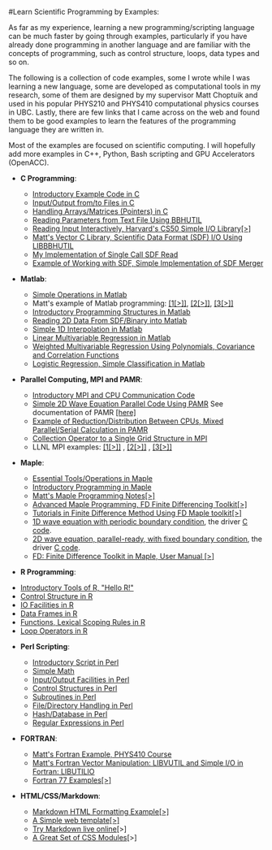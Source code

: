 #Learn Scientific Programming by Examples:

As far as my experience, learning  a new programming/scripting language 
can be much faster by going through examples, particularly if you have already
done programming in another language and are familiar 
with the concepts of programming, such as
control structure, loops, data types and so on. 

The following is a collection of code examples, some I wrote while I was
learning a new language, some are developed as computational tools in my research, 
some of
them are designed by my supervisor Matt Choptuik and used in his popular
PHYS210 and PHYS410 computational physics courses in UBC. Lastly, there are few links that I came across on the web and
found them to be good examples to learn the features of the programming
language they are written in. 

Most of the examples are focused on scientific computing.
I will hopefully add more examples in C++,
Python, Bash scripting and GPU Accelerators (OpenACC).

* **C Programming**:

  - [Introductory Example Code in C](C_hello.html)
  - [Input/Output from/to Files in C](C_IO.html)
  - [Handling Arrays/Matrices (Pointers) in C](C_Array_Pointer.html)
  - [Reading Parameters from Text File Using BBHUTIL](readparam.html)
  - [Reading Input Interactively, Harvard's CS50
    Simple I/O Library[>]](cs50.c.html)
  - [Matt's Vector C Library, Scientific Data Format (SDF) I/O Using LIBBBHUTIL](Mattutils.html)
  - [My Implementation of Single Call SDF Read](read_sdf.html)
  - [Example of Working with SDF, Simple Implementation of SDF Merger](sdfwork.html)

* **Matlab**:

  - [Simple Operations in Matlab](Matlab_Operation.html)
  - Matt's example of Matlab programming:
    [[1[>]]](matlab1.html), [[2[>]]](matlab2.html), [[3[>]]](matlab4.html)
  - [Introductory Programming Structures in Matlab](Matlab_Programming.html)
  - [Reading 2D Data From SDF/Binary into Matlab](Matlab_read_sdf_bin.html)
  - [Simple 1D Interpolation in Matlab](Matlab_interpolate.html)
  - [Linear Multivariable Regression in Matlab](fitexample.html)
  - [Weighted Multivariable Regression Using Polynomials, Covariance and Correlation
    Functions](nthpoly.html)
  - [Logistic Regression, Simple Classification in Matlab](logistic.html)

* **Parallel Computing, MPI and PAMR**:

  - [Introductory MPI and CPU Communication Code](mpi_hello.html)
  - [Simple 2D Wave Equation Parallel Code Using PAMR](pamr.html) See
    documentation of PAMR [[here]](http://laplace.physics.ubc.ca/People/arman/files/PAMR_ref.pdf)
  - [Example of Reduction/Distribution Between CPUs, Mixed Parallel/Serial Calculation in PAMR](Reduction_Distribution.html)
  - [Collection Operator to a Single Grid Structure in MPI](collect_mpi.html)
  - LLNL MPI examples:
    [[1[>]]](https://computing.llnl.gov/tutorials/mpi/samples/C/mpi_array.c) ,
[[2[>]]](https://computing.llnl.gov/tutorials/mpi/samples/C/mpi_wave.c) ,
[[3[>]]](https://computing.llnl.gov/tutorials/mpi/samples/C/mpi_heat2D.c) 

* **Maple**:

  - [Essential Tools/Operations in Maple](Maple_Intro.html)
  - [Introductory Programming in Maple](Maple_Programming_Intro.html)
  - [Matt's Maple Programming Notes[>]](maple-programming-labs.html)
  - [Advanced Maple Programming, FD Finite Differencing
	   Toolkit[>]](FD_doc/FD.mpl.html)
  - [Tutorials in Finite Difference Method Using FD Maple toolkit[>]](FD/tutorials.html)
  - [1D wave equation with periodic boundary condition](w1dpb.html), the driver
      [C code](w1dpb_driver.html).
  - [2D wave equation, parallel-ready, with fixed boundary
       condition](w2dfb_pamr.html), the driver [C code](w2dpfb_driver.html).
  - [FD: Finite Difference Toolkit in Maple, User Manual
      [>]](http://laplace.physics.ubc.ca/People/arman/FD_doc/)

* **R Programming**:
 - [Introductory Tools of R, "Hello R!"](HelloR.html)
 - [Control Structure in R](ControlR.html)
 - [IO Facilities in R](IOR.html)
 - [Data Frames in R](DataFrameR.html)
 - [Functions, Lexical Scoping Rules in R](FunctionsR.html)
 - [Loop Operators in R](LoopsR.html)

* **Perl Scripting**:

  - [Introductory Script in Perl](perl-variables.html)
  - [Simple Math](perl-math.html)
  - [Input/Output Facilities in Perl](perl-I-O.html)
  - [Control Structures in Perl](perl-control.html)
  - [Subroutines in Perl](perl-subroutine.html)
  - [File/Directory Handling in Perl](perl-files.html)
  - [Hash/Database in Perl](perl-hash.html)
  - [Regular Expressions in Perl](perl-regexp.html)


* **FORTRAN**:
   - [Matt's Fortran Example, PHYS410 Course](p410all.html)
   - [Matt's Fortran Vector Manipulation: LIBVUTIL and Simple
     I/O in Fortran: LIBUTILIO](MattFortranUtils.html)
   - [Fortran 77 Examples[>]](http://laplace.physics.ubc.ca/People/matt/Teaching/05Fall/PHYS410/Notes_fortran.html)

* **HTML/CSS/Markdown**:
  - [Markdown HTML Formatting
    Example[>]](http://laplace.phas.ubc.ca/People/arman/sg/format.html)
  - [A Simple web
    template[>]](http://laplace.physics.ubc.ca/People/arman/sg/Template.html)
  - [Try Markdown live online](https://stackedit.io/)[>]
  - [A Great Set of CSS Modules](http://purecss.io/)[>]


